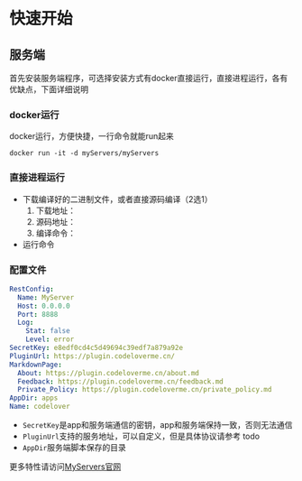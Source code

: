 # 快速开始

## 服务端
首先安装服务端程序，可选择安装方式有docker直接运行，直接进程运行，各有优缺点，下面详细说明

### docker运行
docker运行，方便快捷，一行命令就能run起来
```shell
docker run -it -d myServers/myServers
```

### 直接进程运行
- 下载编译好的二进制文件，或者直接源码编译（2选1）
  1. 下载地址：
  2. 源码地址：
  3. 编译命令：
- 运行命令


### 配置文件
```yaml
RestConfig:
  Name: MyServer
  Host: 0.0.0.0
  Port: 8888
  Log:
    Stat: false
    Level: error
SecretKey: e8edf0cd4c5d49694c39edf7a879a92e
PluginUrl: https://plugin.codeloverme.cn/
MarkdownPage:
  About: https://plugin.codeloverme.cn/about.md
  Feedback: https://plugin.codeloverme.cn/feedback.md
  Private_Policy: https://plugin.codeloverme.cn/private_policy.md
AppDir: apps
Name: codelover

```
- `SecretKey`是app和服务端通信的密钥，app和服务端保持一致，否则无法通信
- `PluginUrl`支持的服务地址，可以自定义，但是具体协议请参考 todo
- `AppDir`服务端脚本保存的目录

更多特性请访问[MyServers官网](https://myservers.codeloverme.cn)